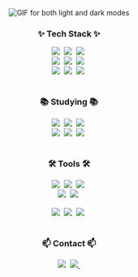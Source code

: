 <!--타이틀 부분-->
<div align="center">
  <picture>
    <!-- 라이트 모드 이미지 -->
    <source srcset="https://github.com/Cho-yool/Cho-yool/assets/139312827/c49fa459-e2e1-430c-b5e9-5a28ed4bdae2" media="(prefers-color-scheme: light)">
    <!-- 다크 모드 하이 콘트라스트 이미지 -->
    <source srcset="https://github.com/Cho-yool/Cho-yool/assets/139312827/b7296853-08a5-493d-a0eb-7adeb4356884" media="(prefers-color-scheme: dark) and (prefers-contrast: high)">
    <!-- 다크 모드 이미지 -->
    <source srcset="https://github.com/Cho-yool/Cho-yool/assets/139312827/30c05bbf-6baf-4670-9aa8-6e33d7eb46bb" media="(prefers-color-scheme: dark)">
    <!-- 기본 이미지 -->
    <img src="https://github.com/Cho-yool/Cho-yool/assets/139312827/c49fa459-e2e1-430c-b5e9-5a28ed4bdae2" alt="GIF for both light and dark modes">
  </picture>
</div>


<h3 align="center">✨ Tech Stack ✨</h3>
<div align="center">
  <img src="https://img.shields.io/badge/react-20232a.svg?style=for-the-badge&logo=react&logoColor=61DAFB" />&nbsp
  <img src="https://img.shields.io/badge/Vue.js-4FC08D.svg?style=for-the-badge&logo=Vue.js&logoColor=white" />&nbsp
  <img src="https://img.shields.io/badge/javascript-F7DF1E.svg?style=for-the-badge&logo=javascript&logoColor=20232a" />&nbsp
</div>

<div align="center">
  <img src="https://img.shields.io/badge/ant--design-0170FE?style=for-the-badge&logo=ant-design&logoColor=white" />&nbsp
  <img src="https://img.shields.io/badge/html5-E34F26.svg?style=for-the-badge&logo=html5&logoColor=white" />&nbsp
  <img src="https://img.shields.io/badge/css3-1572B6.svg?style=for-the-badge&logo=css3&logoColor=white" />&nbsp
</div>

<div align="center">
  <img src="https://img.shields.io/badge/Android-34A853?style=for-the-badge&logo=Android&logoColor=white" />&nbsp 
  <img src="https://img.shields.io/badge/Flutter-02569B?style=for-the-badge&logo=Flutter&logoColor=white" />&nbsp 
  <img src="https://img.shields.io/badge/SQLite-003B57.svg?style=for-the-badge&logo=SQLite&logoColor=white" />&nbsp
</div>

<br>


<h3 align="center">📚 Studying 📚</h3>
<div align="center">
  <img src="https://img.shields.io/badge/typescript-007ACC.svg?style=for-the-badge&logo=typescript&logoColor=white" />&nbsp
  <img src="https://img.shields.io/badge/React%20Query-FF4154?style=for-the-badge&logo=react%20query&logoColor=white" />&nbsp
  <img src="https://img.shields.io/badge/Recoil-3578E5?style=for-the-badge&logo=recoil&logoColor=white" />&nbsp
</div>
<div align="center">
  <img src="https://img.shields.io/badge/Java-007396?style=for-the-badge&logo=java&logoColor=white" />&nbsp
  <img src="https://img.shields.io/badge/SpringBoot-6DB33F.svg?style=for-the-badge&logo=SpringBoot&logoColor=white" />&nbsp
  <img src="https://img.shields.io/badge/MariaDB-003545.svg?style=for-the-badge&logo=MariaDB&logoColor=white" />&nbsp
</div>
<br>

<h3 align="center">🛠 Tools 🛠</h3>
<div align="center">
  <img src="https://img.shields.io/badge/git-F05033.svg?style=for-the-badge&logo=git&logoColor=white" />&nbsp
  <img src="https://img.shields.io/badge/github-181717.svg?style=for-the-badge&logo=github&logoColor=white" />&nbsp
  <img src="https://img.shields.io/badge/Notion-F3F3F3.svg?style=for-the-badge&logo=notion&logoColor=black" />&nbsp
</div>

<div align="center">
  <img src="https://img.shields.io/badge/adobe%20photoshop-08253c.svg?style=for-the-badge&logo=adobe%20photoshop&logoColor=37abff" />&nbsp
  <img src="https://img.shields.io/badge/figma-F24E1E.svg?style=for-the-badge&logo=figma&logoColor=white" />&nbsp
</div>

<br>

<div align="center">
  <img src="https://img.shields.io/badge/VSCode-2C2C32.svg?style=for-the-badge&logo=visual-studio-code&logoColor=22ABF3" />&nbsp
  <img src="https://img.shields.io/badge/Android%20Studio-3DDC84.svg?style=for-the-badge&logo=Androidstudio&logoColor=white" />&nbsp
  <img src="https://img.shields.io/badge/IntelliJ%20IDEA-000000.svg?style=for-the-badge&logo=IntelliJ%20IDEA&logoColor=white" />&nbsp
<!--   <img src="https://img.shields.io/badge/Colab-2C2C32.svg?style=for-the-badge&logo=googlecolab&logoColor=F9AB00" />&nbsp -->
</div>

<br>

<h3 align="center">📫 Contact 📫</h3>
<div align="center">
    <img src="https://img.shields.io/badge/Velog-1EBC8F?style=for-the-badge&logo=velog&logoColor=white" />&nbsp
  </a>
  <a href="mailto:whtjdgh97@gmail.com">
    <img
      src="https://img.shields.io/badge/whtjdgh97@gmail.com-D14836?style=for-the-badge&logo=gmail&logoColor=white"/>&nbsp
  </a>
</div>

<br>

<!--깃허브 README에서 stat 표시하기-->
<!--
<div align="center">
  <a href="https://github.com/Cho-yool/convoychat">
    <img height=180 align="center" src="https://github-readme-stats.vercel.app/api/top-langs?username=Cho-yool&layout=compact&langs_count=8&card_width=320&theme=tokyonight" />
  </a>
</div>
-->
